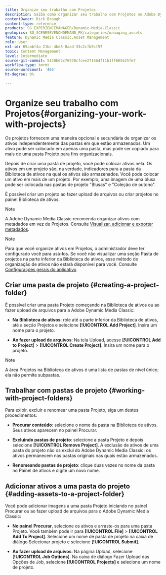 ```yaml
---
title: Organize seu trabalho com Projetos
description: Saiba como organizar seu trabalho com Projetos no Adobe Dynamic Media Classic.
contentOwner: Rick Brough
content-type: reference
products: SG_EXPERIENCEMANAGER/Dynamic-Media-Classic
geptopics: SG_SCENESEVENONDEMAND_PK/categories/managing_assets
feature: Dynamic Media Classic,Asset Management
role: User
exl-id: 69aabf4a-21bc-4bd8-8aad-33c2cfb9cf57
topic: Content Management
level: Intermediate
source-git-commit: 5140b62c76970cfcee271664f11b1ff605625fe7
workflow-type: tm+mt
source-wordcount: '465'
ht-degree: 0%

---
```


# Organize seu trabalho com Projetos{#organizing-your-work-with-projects}

Os projetos fornecem uma maneira opcional e secundária de organizar os ativos independentemente das pastas em que estão armazenados. Um ativo pode ser colocado em apenas uma pasta, mas pode ser copiado para mais de uma pasta Projeto para fins organizacionais.

Depois de criar uma pasta de projeto, você pode colocar ativos nela. Os ativos em um projeto são, na verdade, indicadores para a pasta da Biblioteca de ativos na qual os ativos são armazenados. Você pode colocar um ativo em mais de um projeto. Por exemplo, uma imagem de uma blusa pode ser colocada nas pastas de projeto &quot;Blusas&quot; e &quot;Coleção de outono&quot;.

É possível criar um projeto ao fazer upload de arquivos ou criar projetos no painel Biblioteca de ativos.

>[!NOTE]
>
>A Adobe Dynamic Media Classic recomenda organizar ativos com metadados em vez de Projetos. Consulte [Visualizar, adicionar e exportar metadados](viewing-adding-exporting-metadata.md).

>[!NOTE]
>
>Para que você organize ativos em Projetos, o administrador deve ter configurado você para usá-los. Se você não visualizar uma seção Pasta de projetos na parte inferior da Biblioteca de ativos, esse método de organização de ativos não estará disponível para você. Consulte [Configurações gerais do aplicativo](application-setup.md#general-settings).

## Criar uma pasta de projeto {#creating-a-project-folder}

É possível criar uma pasta Projeto começando na Biblioteca de ativos ou ao fazer upload de arquivos para a Adobe Dynamic Media Classic:

* **Na Biblioteca de ativos**: role até a parte inferior da Biblioteca de ativos, até a seção Projetos e selecione **[!UICONTROL Add Project]**. Insira um nome para o projeto.

* **Ao fazer upload de arquivos**: Na tela Upload, acesse **[!UICONTROL Add to Project]** > **[!UICONTROL Create Project]**. Insira um nome para o projeto.

>[!NOTE]
>
>A área Projetos na Biblioteca de ativos é uma lista de pastas de nível único; ela não permite subpastas.

## Trabalhar com pastas de projeto {#working-with-project-folders}

Para exibir, excluir e renomear uma pasta Projeto, siga um destes procedimentos:

* **Procurar conteúdo**: selecione o nome da pasta na Biblioteca de ativos. Seus ativos aparecem no painel Procurar.

* **Excluindo pastas de projeto**: selecione a pasta Projeto e depois selecione **[!UICONTROL Remove Project]**. A exclusão de ativos de uma pasta do projeto não os exclui do Adobe Dynamic Media Classic; os ativos permanecem nas pastas originais nas quais estão armazenados.

* **Renomeando pastas de projeto**: clique duas vezes no nome da pasta no Painel de ativos e digite um novo nome.

## Adicionar ativos a uma pasta do projeto {#adding-assets-to-a-project-folder}

Você pode adicionar imagens a uma pasta Projeto iniciando no painel Procurar ou ao fazer upload de arquivos para o Adobe Dynamic Media Classic:

* **No painel Procurar**, selecione os ativos e arraste-os para uma pasta Projeto. Você também pode ir para **[!UICONTROL File]** > **[!UICONTROL Add To Project]**. Selecione um nome de pasta de projeto na caixa de diálogo Selecionar projeto e selecione **[!UICONTROL Submit]**.

* **Ao fazer upload de arquivos**: Na página Upload, selecione **[!UICONTROL Job Options]**. Na caixa de diálogo Fazer Upload das Opções de Job, selecione **[!UICONTROL Projects]** e selecione um nome de projeto.
